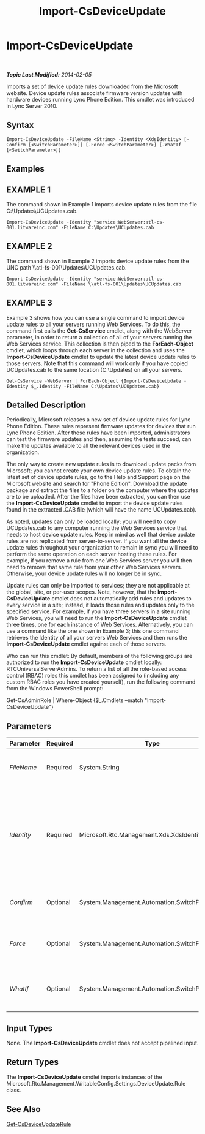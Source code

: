 ﻿---
title: Import-CsDeviceUpdate
TOCTitle: Import-CsDeviceUpdate
ms:assetid: cc2e5fab-d978-4e7e-8fc6-d12a0172c07c
ms:mtpsurl: https://technet.microsoft.com/en-us/library/Gg398861(v=OCS.15)
ms:contentKeyID: 48185653
ms.date: 07/23/2014
mtps_version: v=OCS.15
---

<div data-xmlns="http://www.w3.org/1999/xhtml">

<div class="topic" data-xmlns="http://www.w3.org/1999/xhtml" data-msxsl="urn:schemas-microsoft-com:xslt" data-cs="http://msdn.microsoft.com/en-us/">

<div data-asp="http://msdn2.microsoft.com/asp">

# Import-CsDeviceUpdate

</div>

<div id="mainSection">

<div id="mainBody">

<span> </span>

_**Topic Last Modified:** 2014-02-05_

Imports a set of device update rules downloaded from the Microsoft website. Device update rules associate firmware version updates with hardware devices running Lync Phone Edition. This cmdlet was introduced in Lync Server 2010.

<div>

## Syntax

    Import-CsDeviceUpdate -FileName <String> -Identity <XdsIdentity> [-Confirm [<SwitchParameter>]] [-Force <SwitchParameter>] [-WhatIf [<SwitchParameter>]]

</div>

<div>

## Examples

<div>

## EXAMPLE 1

The command shown in Example 1 imports device update rules from the file C:\\Updates\\UCUpdates.cab.

    Import-CsDeviceUpdate -Identity "service:WebServer:atl-cs-001.litwareinc.com" -FileName C:\Updates\UCUpdates.cab

</div>

<div>

## EXAMPLE 2

The command shown in Example 2 imports device update rules from the UNC path \\\\atl-fs-001\\Updates\\UCUpdates.cab.

    Import-CsDeviceUpdate -Identity "service:WebServer:atl-cs-001.litwareinc.com" -FileName \\atl-fs-001\Updates\UCUpdates.cab

</div>

<div>

## EXAMPLE 3

Example 3 shows how you can use a single command to import device update rules to all your servers running Web Services. To do this, the command first calls the **Get-CsService** cmdlet, along with the WebServer parameter, in order to return a collection of all of your servers running the Web Services service. This collection is then piped to the **ForEach-Object** cmdlet, which loops through each server in the collection and uses the **Import-CsDeviceUpdate** cmdlet to update the latest device update rules to those servers. Note that this command will work only if you have copied UCUpdates.cab to the same location (C:\\Updates) on all your servers.

    Get-CsService -WebServer | ForEach-Object {Import-CsDeviceUpdate -Identity $_.Identity -FileName C:\Updates\UCUpdates.cab}

</div>

</div>

<div>

## Detailed Description

Periodically, Microsoft releases a new set of device update rules for Lync Phone Edition. These rules represent firmware updates for devices that run Lync Phone Edition. After these rules have been imported, administrators can test the firmware updates and then, assuming the tests succeed, can make the updates available to all the relevant devices used in the organization.

The only way to create new update rules is to download update packs from Microsoft; you cannot create your own device update rules. To obtain the latest set of device update rules, go to the Help and Support page on the Microsoft website and search for "Phone Edition". Download the update package and extract the files to a folder on the computer where the updates are to be uploaded. After the files have been extracted, you can then use the **Import-CsDeviceUpdate** cmdlet to import the device update rules found in the extracted .CAB file (which will have the name UCUpdates.cab).

As noted, updates can only be loaded locally; you will need to copy UCUpdates.cab to any computer running the Web Services service that needs to host device update rules. Keep in mind as well that device update rules are not replicated from server-to-server. If you want all the device update rules throughout your organization to remain in sync you will need to perform the same operation on each server hosting these rules. For example, if you remove a rule from one Web Services server you will then need to remove that same rule from your other Web Services servers. Otherwise, your device update rules will no longer be in sync.

Update rules can only be imported to services; they are not applicable at the global, site, or per-user scopes. Note, however, that the **Import-CsDeviceUpdate** cmdlet does not automatically add rules and updates to every service in a site; instead, it loads those rules and updates only to the specified service. For example, if you have three servers in a site running Web Services, you will need to run the **Import-CsDeviceUpdate** cmdlet three times, one for each instance of Web Services. Alternatively, you can use a command like the one shown in Example 3; this one command retrieves the Identity of all your servers Web Services and then runs the **Import-CsDeviceUpdate** cmdlet against each of those servers.

Who can run this cmdlet: By default, members of the following groups are authorized to run the **Import-CsDeviceUpdate** cmdlet locally: RTCUniversalServerAdmins. To return a list of all the role-based access control (RBAC) roles this cmdlet has been assigned to (including any custom RBAC roles you have created yourself), run the following command from the Windows PowerShell prompt:

Get-CsAdminRole | Where-Object {$\_.Cmdlets –match "Import-CsDeviceUpdate"}

</div>

<div>

## Parameters


<table>
<colgroup>
<col style="width: 25%" />
<col style="width: 25%" />
<col style="width: 25%" />
<col style="width: 25%" />
</colgroup>
<thead>
<tr class="header">
<th>Parameter</th>
<th>Required</th>
<th>Type</th>
<th>Description</th>
</tr>
</thead>
<tbody>
<tr class="odd">
<td><p><em>FileName</em></p></td>
<td><p>Required</p></td>
<td><p>System.String</p></td>
<td><p>Path to the update file (for example, C:\Updates\UCUpdates.cab).</p></td>
</tr>
<tr class="even">
<td><p><em>Identity</em></p></td>
<td><p>Required</p></td>
<td><p>Microsoft.Rtc.Management.Xds.XdsIdentity</p></td>
<td><p>Indicates the service instance where the new update rules will be applied. For example: -Identity &quot;service:WebServer:atl-cs-001.litwareinc.com&quot;.</p>
<p>The Identity should be the fully qualified domain name of the Front End pool where the Web server is installed.</p></td>
</tr>
<tr class="odd">
<td><p><em>Confirm</em></p></td>
<td><p>Optional</p></td>
<td><p>System.Management.Automation.SwitchParameter</p></td>
<td><p>Prompts you for confirmation before executing the command.</p></td>
</tr>
<tr class="even">
<td><p><em>Force</em></p></td>
<td><p>Optional</p></td>
<td><p>System.Management.Automation.SwitchParameter</p></td>
<td><p>Suppresses the display of any non-fatal error message that might occur when running the command.</p></td>
</tr>
<tr class="odd">
<td><p><em>WhatIf</em></p></td>
<td><p>Optional</p></td>
<td><p>System.Management.Automation.SwitchParameter</p></td>
<td><p>Describes what would happen if you executed the command without actually executing the command.</p></td>
</tr>
</tbody>
</table>


</div>

<div>

## Input Types

None. The **Import-CsDeviceUpdate** cmdlet does not accept pipelined input.

</div>

<div>

## Return Types

The **Import-CsDeviceUpdate** cmdlet imports instances of the Microsoft.Rtc.Management.WritableConfig.Settings.DeviceUpdate.Rule class.

</div>

<div>

## See Also


[Get-CsDeviceUpdateRule](get-csdeviceupdaterule.md)  
  

</div>

</div>

<span> </span>

</div>

</div>

</div>

